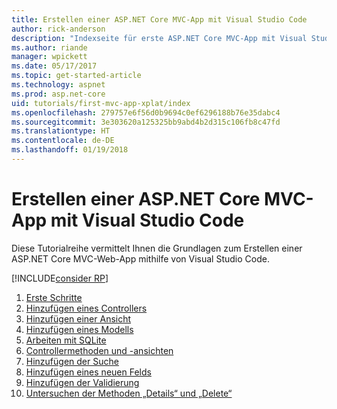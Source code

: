 ```yaml
---
title: Erstellen einer ASP.NET Core MVC-App mit Visual Studio Code
author: rick-anderson
description: "Indexseite für erste ASP.NET Core MVC-App mit Visual Studio Code"
ms.author: riande
manager: wpickett
ms.date: 05/17/2017
ms.topic: get-started-article
ms.technology: aspnet
ms.prod: asp.net-core
uid: tutorials/first-mvc-app-xplat/index
ms.openlocfilehash: 279757e6f56d0b9694c0ef6296188b76e35dabc4
ms.sourcegitcommit: 3e303620a125325bb9abd4b2d315c106fb8c47fd
ms.translationtype: HT
ms.contentlocale: de-DE
ms.lasthandoff: 01/19/2018
---
```

# <a name="create-an-aspnet-core-mvc-app-with-visual-studio-code"></a>Erstellen einer ASP.NET Core MVC-App mit Visual Studio Code

Diese Tutorialreihe vermittelt Ihnen die Grundlagen zum Erstellen einer ASP.NET Core MVC-Web-App mithilfe von Visual Studio Code. 

[!INCLUDE[consider RP](../../includes/razor.md)]

1. [Erste Schritte](start-mvc.md)
2. [Hinzufügen eines Controllers](adding-controller.md)
3. [Hinzufügen einer Ansicht](adding-view.md)
4. [Hinzufügen eines Modells](adding-model.md)
5. [Arbeiten mit SQLite](working-with-sql.md)
6. [Controllermethoden und -ansichten](controller-methods-views.md)
7. [Hinzufügen der Suche](search.md)
8. [Hinzufügen eines neuen Felds](new-field.md)
9. [Hinzufügen der Validierung](validation.md)
10. [Untersuchen der Methoden „Details“ und „Delete“](xref:tutorials/first-mvc-app/details)
